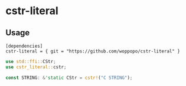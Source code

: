 # cstr-literal

## Usage

```
[dependencies]
cstr-literal = { git = "https://github.com/woppopo/cstr-literal" }
```

```rust
use std::ffi::CStr;
use cstr_literal::cstr;

const STRING: &'static CStr = cstr!("C STRING");
```